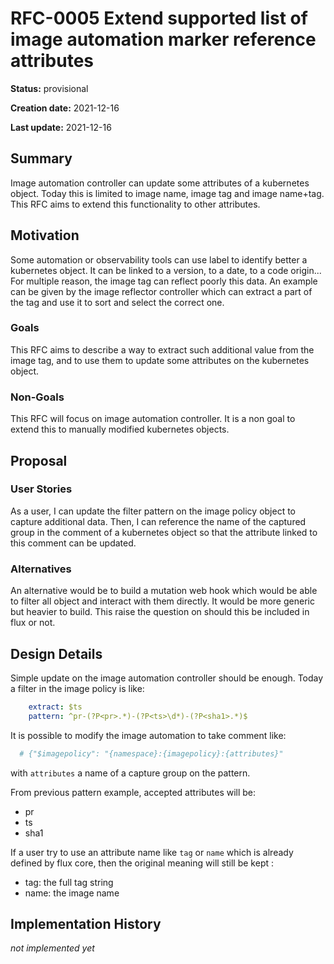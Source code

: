 # RFC-0005 Extend supported list of image automation marker reference attributes

**Status:** provisional

**Creation date:** 2021-12-16

**Last update:** 2021-12-16

## Summary

Image automation controller can update some attributes of a kubernetes object. 
Today this is limited to image name, image tag and image name+tag. 
This RFC aims to extend this functionality to other attributes.  

## Motivation

Some automation or observability tools can use label to identify better a 
kubernetes object. It can be linked to a version, to a date, to a code 
origin... For multiple reason, the image tag can reflect poorly this
data. An example can be given by the image reflector controller which 
can extract a part of the tag and use it to sort and select the correct one.

### Goals

This RFC aims to describe a way to extract such additional value from the
image tag, and to use them to update some attributes on the kubernetes object.

### Non-Goals

This RFC will focus on image automation controller. It is a non goal to extend
this to manually modified kubernetes objects.

## Proposal

### User Stories

As a user, I can update the filter pattern on the image policy object to 
capture additional data. 
Then, I can reference the name of the captured group in the comment of a 
kubernetes object so that the attribute linked to this comment can be updated. 


### Alternatives

An alternative would be to build a mutation web hook which would be able to 
filter all object and interact with them directly. It would be more generic 
but heavier to build. 
This raise the question on should this be included in flux or not.

## Design Details

Simple update on the image automation controller should be enough. Today a 
filter in the image policy is like: 

```yaml
    extract: $ts
    pattern: ^pr-(?P<pr>.*)-(?P<ts>\d*)-(?P<sha1>.*)$
```

It is possible to modify the image automation to take comment like:

```yaml
  # {"$imagepolicy": "{namespace}:{imagepolicy}:{attributes}"
```

with `attributes` a name of a capture group on the pattern. 

From previous pattern example, accepted attributes will be:

- pr
- ts
- sha1

If a user try to use an attribute name like `tag` or `name` which is 
already defined by flux core, then the original meaning will still be kept :

- tag: the full tag string
- name: the image name

## Implementation History

_not implemented yet_